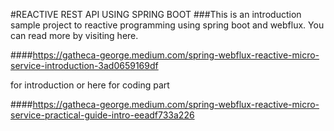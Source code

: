 #REACTIVE REST API USING SPRING BOOT
###This is an introduction sample project to reactive programming using spring boot and webflux.
You can read more by visiting here.

####https://gatheca-george.medium.com/spring-webflux-reactive-micro-service-introduction-3ad0659169df

for introduction or here for coding part

####https://gatheca-george.medium.com/spring-webflux-reactive-micro-service-practical-guide-intro-eeadf733a226
